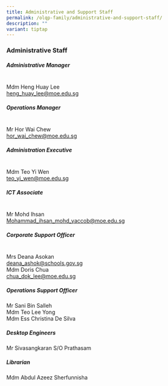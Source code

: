 ```yaml
---
title: Administrative and Support Staff
permalink: /olqp-family/administrative-and-support-staff/
description: ""
variant: tiptap
---
```

<h3>Administrative Staff</h3>
<h5>Administrative Manager</h5>
<p>
<br>Mdm Heng Huay Lee&nbsp;
<br><a href="mailto:heng_huay_lee@moe.edu.sg" rel="noopener noreferrer nofollow" target="_blank">heng_huay_lee@moe.edu.sg</a>
</p>
<h5>Operations Manager</h5>
<p>
<br>Mr Hor Wai Chew
<br><a href="mailto:hor_wai_chew@moe.edu.sg" rel="noopener noreferrer nofollow" target="_blank">hor_wai_chew@moe.edu.sg</a>
</p>
<h5>Administration&nbsp;Executive</h5>
<p>
<br>Mdm Teo Yi Wen
<br><a href="mailto:teo_yi_wen@moe.edu.sg" rel="noopener noreferrer nofollow" target="_blank">teo_yi_wen@moe.edu.sg</a>
</p>
<h5>ICT Associate</h5>
<p>
<br>Mr Mohd Ihsan
<br><a href="mailto:Mohammad_ihsan_mohd_yaccob@moe.edu.sg" rel="noopener noreferrer nofollow" target="_blank">Mohammad_ihsan_mohd_yaccob@moe.edu.sg</a>
</p>
<h5>Corporate Support Officer</h5>
<p>
<br>Mrs Deana Asokan
<br><a href="mailto:deana_ashok@schools.gov.sg" rel="noopener noreferrer nofollow" target="_blank">deana_ashok@schools.gov.sg</a> 
<br>Mdm Doris Chua
<br><a href="mailto:chua_dok_lee@moe.edu.sg" rel="noopener noreferrer nofollow" target="_blank">chua_dok_lee@moe.edu.sg</a>
</p>
<h5>Operations Support Officer</h5>
<p>Mr Sani Bin Salleh
<br>Mdm Teo Lee Yong
<br>Mdm Ess Christina De Silva</p>
<h5>Desktop Engineers</h5>
<p>Mr Sivasangkaran S/O Prathasam</p>
<h5>Librarian</h5>
<p>Mdm Abdul Azeez Sherfunnisha</p>